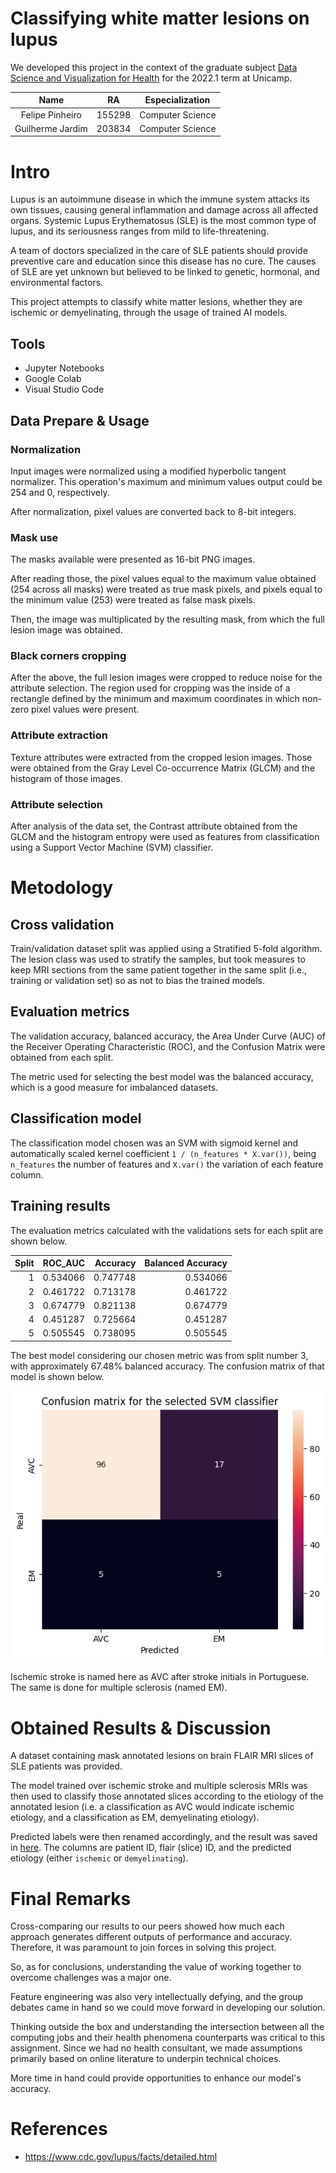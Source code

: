 # Classifying white matter lesions on lupus

We developed this project in the context of the graduate subject [Data Science and Visualization for Health](https://ds4h.org/) for the 2022.1 term at Unicamp.

|        Name       |       RA      |  Especialization  |
| :---------------: | ------------- | ----------------- | 
| Felipe Pinheiro   |     155298    | Computer Science  |
| Guilherme Jardim  |     203834    | Computer Science  |


# Intro

Lupus is an autoimmune disease in which the immune system attacks its own tissues, causing general inflammation and damage across all affected organs. Systemic Lupus Erythematosus (SLE) is the most common type of lupus, and its seriousness ranges from mild to life-threatening.

A team of doctors specialized in the care of SLE patients should provide preventive care and education since this disease has no cure. The causes of SLE are yet unknown but believed to be linked to genetic, hormonal, and environmental factors.

This project attempts to classify white matter lesions, whether they are ischemic or demyelinating, through the usage of trained AI models.

## Tools

- Jupyter Notebooks
- Google Colab
- Visual Studio Code


## Data Prepare & Usage

### Normalization

Input images were normalized using a modified hyperbolic tangent normalizer. This operation's maximum and minimum values output could be 254 and 0, respectively.

After normalization, pixel values are converted back to 8-bit integers.

### Mask use

The masks available were presented as 16-bit PNG images.

After reading those, the pixel values equal to the maximum value obtained (254 across all masks) were treated as true mask pixels, and pixels equal to the minimum value (253) were treated as false mask pixels.

Then, the image was multiplicated by the resulting mask, from which the full lesion image was obtained.

### Black corners cropping

After the above, the full lesion images were cropped to reduce noise for the attribute selection. The region used for cropping was the inside of a rectangle defined by the minimum and maximum coordinates in which non-zero pixel values were present.

### Attribute extraction

Texture attributes were extracted from the cropped lesion images. Those were obtained from the Gray Level Co-occurrence Matrix (GLCM) and the histogram of those images.

### Attribute selection

After analysis of the data set, the Contrast attribute obtained from the GLCM and the histogram entropy were used as features from classification using a Support Vector Machine (SVM) classifier.


# Metodology


## Cross validation

Train/validation dataset split was applied using a Stratified 5-fold algorithm. The lesion class was used to stratify the samples, but took measures to keep MRI sections from the same patient together in the same split (i.e., training or validation set) so as not to bias the trained models.

## Evaluation metrics

The validation accuracy, balanced accuracy, the Area Under Curve (AUC) of the Receiver Operating Characteristic (ROC), and the Confusion Matrix were obtained from each split.

The metric used for selecting the best model was the balanced accuracy, which is a good measure for imbalanced datasets.


## Classification model

The classification model chosen was an SVM with sigmoid kernel and automatically scaled kernel coefficient `1 / (n_features * X.var())`, being `n_features` the number of features and `X.var()` the variation of each feature column.

## Training results

The evaluation metrics calculated with the validations sets for each split are shown below.

| Split |  ROC_AUC | Accuracy | Balanced Accuracy |
|------:|---------:|---------:|------------------:|
|     1 | 0.534066 | 0.747748 |          0.534066 |
|     2 | 0.461722 | 0.713178 |          0.461722 |
|     3 | 0.674779 | 0.821138 |          0.674779 |
|     4 | 0.451287 | 0.725664 |          0.451287 |
|     5 | 0.505545 | 0.738095 |          0.505545 |

The best model considering our chosen metric was from split number 3, with approximately 67.48% balanced accuracy. The confusion matrix of that model is shown below.

<img src="https://github.com/FCollaPi/datasci4health/blob/6f8ab744e084c6ecd705ca18a1d1fd0ea6d0c056/p4/assets/cm.png?raw=true" alt="Confusion matrix of the best model trained" width=600/>

Ischemic stroke is named here as AVC after stroke initials in Portuguese. The same is done for multiple sclerosis (named EM).


# Obtained Results & Discussion

A dataset containing mask annotated lesions on brain FLAIR MRI slices of SLE patients was provided.

The model trained over ischemic stroke and multiple sclerosis MRIs was then used to classify those annotated slices according to the etiology of the annotated lesion (i.e. a classification as AVC would indicate ischemic etiology, and a classification as EM, demyelinating etiology).

Predicted labels were then renamed accordingly, and the result was saved in [here](https://github.com/FCollaPi/datasci4health/blob/582314cddb1588c0ffcdbea286064d45fc78c0e0/p4/data/processed/1.0-predicted.txt). The columns are patient ID, flair (slice) ID, and the predicted etiology (either `ischemic` or `demyelinating`).


# Final Remarks

Cross-comparing our results to our peers showed how much each approach generates different outputs of performance and accuracy. Therefore, it was paramount to join forces in solving this project.

So, as for conclusions, understanding the value of working together to overcome challenges was a major one.

Feature engineering was also very intellectually defying, and the group debates came in hand so we could move forward in developing our solution.

Thinking outside the box and understanding the intersection between all the computing jobs and their health phenomena counterparts was critical to this assignment. Since we had no health consultant, we made assumptions primarily based on online literature to underpin technical choices.

More time in hand could provide opportunities to enhance our model's accuracy.

# References

- https://www.cdc.gov/lupus/facts/detailed.html
